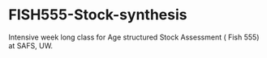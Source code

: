 # FISH555-Stock-synthesis
Intensive week long class for Age structured Stock Assessment ( Fish 555) at SAFS, UW. 
